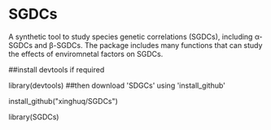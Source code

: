 # SGDCs
A synthetic tool to study species genetic correlations (SGDCs), including α-SGDCs and β-SGDCs. The package includes many functions that can study the effects of enviromnetal factors on SGDCs.

##install devtools if required

library(devtools)
##then download 'SDGCs' using 'install_github'

install_github("xinghuq/SGDCs")

library(SGDCs)
